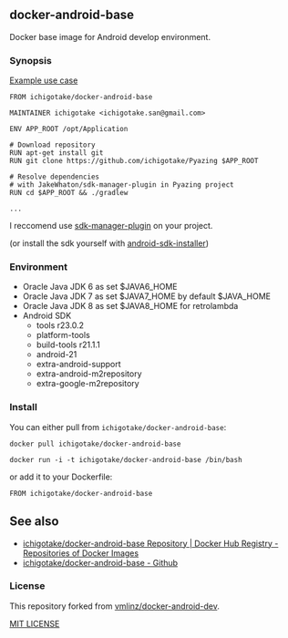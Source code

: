 ## docker-android-base

Docker base image for Android develop environment.

### Synopsis

[Example use case](https://github.com/ichigotake/Pyazing/blob/v1.8/Dockerfile)

```
FROM ichigotake/docker-android-base

MAINTAINER ichigotake <ichigotake.san@gmail.com>

ENV APP_ROOT /opt/Application

# Download repository
RUN apt-get install git
RUN git clone https://github.com/ichigotake/Pyazing $APP_ROOT

# Resolve dependencies
# with JakeWhaton/sdk-manager-plugin in Pyazing project
RUN cd $APP_ROOT && ./gradlew

...
```

I reccomend use [sdk-manager-plugin](https://github.com/JakeWharton/sdk-manager-plugin) on your project.

(or install the sdk yourself with [android-sdk-installer](https://github.com/embarkmobile/android-sdk-installer/))

### Environment

* Oracle Java JDK 6 as set $JAVA6\_HOME
* Oracle Java JDK 7 as set $JAVA7\_HOME by default $JAVA\_HOME
* Oracle Java JDK 8 as set $JAVA8\_HOME for retrolambda
* Android SDK
    * tools r23.0.2
    * platform-tools
    * build-tools r21.1.1
    * android-21
    * extra-android-support
    * extra-android-m2repository
    * extra-google-m2repository

### Install

You can either pull from `ichigotake/docker-android-base`:

```
docker pull ichigotake/docker-android-base
```

```
docker run -i -t ichigotake/docker-android-base /bin/bash
```

or add it to your Dockerfile:

```
FROM ichigotake/docker-android-base
```
## See also

- [ichigotake/docker-android-base Repository | Docker Hub Registry - Repositories of Docker Images](https://registry.hub.docker.com/u/ichigotake/docker-android-base/)
- [ichigotake/docker-android-base - Github](https://github.com/ichigotake/docker-android-base)

### License

This repository forked from [vmlinz/docker-android-dev](https://github.com/vmlinz/docker-android-dev).

[MIT LICENSE](LICENSE)


